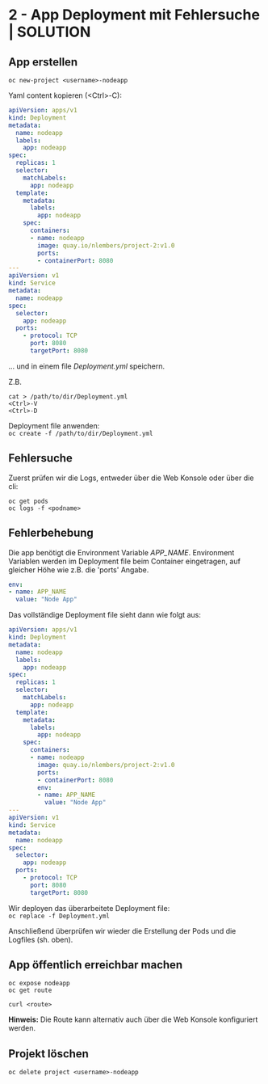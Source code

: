 # 2 - App Deployment mit Fehlersuche | SOLUTION

## App erstellen

`oc new-project <username>-nodeapp`

Yaml content kopieren (\<Ctrl\>-C):  
```yml
apiVersion: apps/v1
kind: Deployment
metadata:
  name: nodeapp
  labels:
    app: nodeapp
spec:
  replicas: 1
  selector:
    matchLabels:
      app: nodeapp
  template:
    metadata:
      labels:
        app: nodeapp
    spec:
      containers:
      - name: nodeapp
        image: quay.io/nlembers/project-2:v1.0
        ports:
        - containerPort: 8080
---
apiVersion: v1
kind: Service
metadata:
  name: nodeapp
spec:
  selector:
    app: nodeapp
  ports:
    - protocol: TCP
      port: 8080
      targetPort: 8080
```
... und in einem file _Deployment.yml_ speichern.  

Z.B.  
```shell
cat > /path/to/dir/Deployment.yml  
<Ctrl>-V  
<Ctrl>-D
```

Deployment file anwenden:  
`oc create -f /path/to/dir/Deployment.yml`

## Fehlersuche

Zuerst prüfen wir die Logs, entweder über die Web Konsole oder über die cli: 

```shell
oc get pods
oc logs -f <podname>
```

## Fehlerbehebung

Die app benötigt die Environment Variable _APP_NAME_. Environment Variablen werden im Deployment file beim Container eingetragen, auf gleicher Höhe wie z.B. die 'ports' Angabe.

```yml
env:
- name: APP_NAME
  value: "Node App"
```

Das vollständige Deployment file sieht dann wie folgt aus:

```yml
apiVersion: apps/v1
kind: Deployment
metadata:
  name: nodeapp
  labels:
    app: nodeapp
spec:
  replicas: 1
  selector:
    matchLabels:
      app: nodeapp
  template:
    metadata:
      labels:
        app: nodeapp
    spec:
      containers:
      - name: nodeapp
        image: quay.io/nlembers/project-2:v1.0
        ports:
        - containerPort: 8080
        env:
        - name: APP_NAME
          value: "Node App"
---
apiVersion: v1
kind: Service
metadata:
  name: nodeapp
spec:
  selector:
    app: nodeapp
  ports:
    - protocol: TCP
      port: 8080
      targetPort: 8080
```

Wir deployen das überarbeitete Deployment file:  
`oc replace -f Deployment.yml`

Anschließend überprüfen wir wieder die Erstellung der Pods und die Logfiles (sh. oben).

## App öffentlich erreichbar machen

```shell
oc expose nodeapp  
oc get route  

curl <route>  
```

**Hinweis:** Die Route kann alternativ auch über die Web Konsole konfiguriert werden.

## Projekt löschen

`oc delete project <username>-nodeapp`